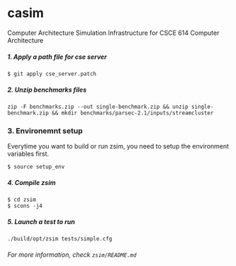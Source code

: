 # casim
Computer Architecture Simulation Infrastructure for CSCE 614 Computer Architecture



##### 1. Apply a path file for cse server




```
$ git apply cse_server.patch
```

##### 2. Unzip benchmarks files

```
zip -F benchmarks.zip --out single-benchmark.zip && unzip single-benchmark.zip && mkdir benchmarks/parsec-2.1/inputs/streamcluster
```

### 3. Environemnt setup

Everytime you want to build or run zsim, you need to setup the environment variables first.

```
$ source setup_env
```

##### 4. Compile zsim

```
$ cd zsim
$ scons -j4
```

##### 5. Launch a test to run

```
./build/opt/zsim tests/simple.cfg
```



###### For more information, check `zsim/README.md`
